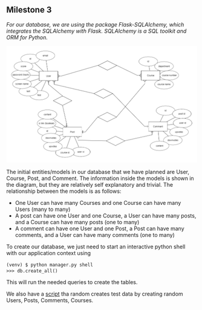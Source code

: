 ## Milestone 3

*For our database, we are using the package Flask-SQLAlchemy, which integrates the  SQLAlchemy with Flask. SQLAlchemy is a SQL toolkit and ORM for Python.*

![erd](erd.png)

The initial entities/models in our database that we have planned are User, Course, Post, and Comment. 
The information inside the models is shown in the diagram, but they are relatively self explanatory and trivial.
The relationship between the models is as follows: 

* One User can have many Courses and one Course can have many Users (many to many)
* A post can have one User and one Course, a User can have many posts, and a Course can have many posts (one to many)
* A comment can have one User and one Post, a Post can have many comments, and a User can have many comments (one to many)

To create our database, we just need to start an interactive python shell with our application context using 

    (venv) $ python manager.py shell
    >>> db.create_all()
    
This will run the needed queries to create the tables.

We also have a [script](/test/create_test_data.py) tha random creates test data by creating random Users, Posts, Comments, Courses. 
